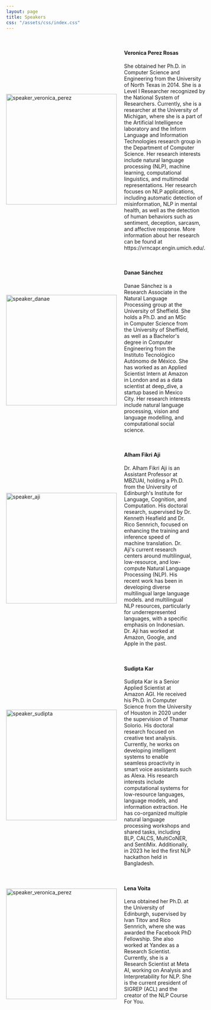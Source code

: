 ```yaml
---
layout: page
title: Speakers
css: "/assets/css/index.css"
---
```


<!-- <div class="list-filters">
  <a href="/escuelaverano2024/" class="list-filter">Home</a>
  <a href="/escuelaverano2024/speakers/" class="list-filter filter-selected">Speakers</a>
  <a href="/escuelaverano2024/program/" class="list-filter">Program</a>
  <a href="/escuelaverano2024/about/" class="list-filter">About</a>
</div> --> 
<!-- Commented above because it repeats the same function as the website navigation bar -->

<!-- Should eventually separate in tutorials/panelists/etc -->
<!-- ## Speakers  -->

<br>
<!-- ![Alt Text]()  -->

  <div style="display: flex; align-items: center;">
  <div style="flex: 1;">
    <img src="{{'/assets/images/speakers/speaker_veronica_perez.jpeg'| relative_url }}" alt="speaker_veronica_perez" width="300" />
  </div>
  <div style="flex: 2; padding-left: 20px; font-size: 14px;">
    <h4>Veronica Perez Rosas</h4>
    <p>She obtained her Ph.D. in Computer Science and Engineering from the University of North Texas in 2014. She is a Level I Researcher recognized by the National System of Researchers. Currently, she is a researcher at the University of Michigan, where she is a part of the Artificial Intelligence laboratory and the Inform Language and Information Technologies research group in the Department of Computer Science. Her research interests include natural language processing (NLP), machine learning, computational linguistics, and multimodal representations. Her research focuses on NLP applications, including automatic detection of misinformation, NLP in mental health, as well as the detection of human behaviors such as sentiment, deception, sarcasm, and affective response. More information about her research can be found at https://vrncapr.engin.umich.edu/.</p>
  </div>
</div>
<br>

  <div style="display: flex; align-items: center;">
  <div style="flex: 1;">
    <img src="{{'/assets/images/speakers/speaker_danae.jpeg'| relative_url }}" alt="speaker_danae" width="300" />
  </div>
  <div style="flex: 2; padding-left: 20px; font-size: 14px;">
    <h4>Danae Sánchez</h4>
    <p>Danae Sánchez is a Research Associate in the Natural Language Processing group at the University of Sheffield. She holds a Ph.D. and an MSc in Computer Science from the University of Sheffield, as well as a Bachelor's degree in Computer Engineering from the Instituto Tecnológico Autónomo de México. She has worked as an Applied Scientist Intern at Amazon in London and as a data scientist at deep_dive, a startup based in Mexico City. Her research interests include natural language processing, vision and language modelling, and computational social science.</p>
  </div>
</div>

<br>

  <div style="display: flex; align-items: center;">
  <div style="flex: 1;">
    <img src="{{'/assets/images/speakers/speaker_aji.jpeg'| relative_url }}" alt="speaker_aji" width="300" />
  </div>
  <div style="flex: 2; padding-left: 20px; font-size: 14px;">
    <h4>Alham Fikri Aji</h4>
    <p>
    Dr. Alham Fikri Aji is an Assistant Professor at MBZUAI, holding a Ph.D. from the University of Edinburgh's Institute for Language, Cognition, and Computation. His doctoral research, supervised by Dr. Kenneth Heafield and Dr. Rico Sennrich, focused on enhancing the training and inference speed of machine translation. Dr. Aji's current research centers around multilingual, low-resource, and low-compute Natural Language Processing (NLP). His recent work has been in developing diverse multilingual large language models. and multilingual NLP resources, particularly for underrepresented languages, with a specific emphasis on Indonesian. Dr. Aji has worked at Amazon, Google, and Apple in the past. 
    </p>
  </div>
</div>

<br>

  <div style="display: flex; align-items: center;">
  <div style="flex: 1;">
    <img src="{{'/assets/images/speakers/speaker_sudipta.jpeg'| relative_url }}" alt="speaker_sudipta" width="300" />
  </div>
  <div style="flex: 2; padding-left: 20px; font-size: 14px;">
    <h4>Sudipta Kar</h4>
    <p>
  Sudipta Kar is a Senior Applied Scientist at Amazon AGI. He received his Ph.D. in Computer Science from the University of Houston in 2020 under the supervision of Thamar Solorio. His doctoral research focused on creative text analysis. Currently, he works on developing intelligent systems to enable seamless proactivity in smart voice assistants such as Alexa. His research interests include computational systems for low-resource languages, language models, and information extraction.
  He has co-organized multiple natural language processing workshops and shared tasks, including BLP, CALCS, MultiCoNER, and SentiMix. Additionally, in 2023 he led the first NLP hackathon held in Bangladesh. 
    </p>
  </div>
</div>

<br>
  <div style="display: flex; align-items: center;">
  <div style="flex: 1;">
    <img src="{{'/assets/images/speakers/speaker_lena.jpeg'| relative_url }}" alt="speaker_veronica_perez" width="300" />
  </div>
  <div style="flex: 2; padding-left: 20px; font-size: 14px;">
    <h4>Lena Voita</h4>
    <p>Lena obtained her Ph.D. at the University of Edinburgh, supervised by Ivan Titov and Rico Sennrich, where she was awarded the Facebook PhD Fellowship. She also worked at Yandex as a Research Scientist. Currently, she is a Research Scientist at Meta AI, working on Analysis and Interpretability for NLP.  She is the current president of SIGREP (ACL) and the creator of the NLP Course For You.</p>
  </div>
</div>

<!-- <br>
 <div style="display: flex; align-items: center;">
  <div style="flex: 1;">
    <img src="{{'/assets/images/speakers/speaker_jocelyn.jpeg'| relative_url }}" alt="speaker_veronica_perez" width="300" />
  </div>
  <div style="flex: 2; padding-left: 20px; font-size: 14px;">
    <h4>Jocelyn Dunstan</h4>
    <p>Jocelyn Dunstan holds a Ph.D. in Applied Mathematics and Theoretical Physics from the University of Cambridge in the UK, supervised by Ray Goldstein. She began her career in mathematical modeling for healthcare during her postdoctoral fellowship at Johns Hopkins Bloomberg Public Health School, working on the Global Obesity Prevention Center. She specializes in leveraging machine learning and natural language processing to address key challenges. Her research primarily revolves around clinical text mining and patient prioritization. In addition to her academic role at the Catholic University of Chile, where she holds a joint appointment between the Department of Computer Science and the Institute for Mathematical Computing, she is actively engaged as a researcher at prominent institutions such as the Center for Mathematical Modeling (CMM), the Millenium Institute for Foundational Research on Data (IMFD), and the Institute for Intelligent Healthcare Engineering (iHealth). Further information about her group's work can be found on their webpage at pln.cmm.uchile.cl. 
</p>
  </div>
</div>
<br> -->






<!-- ---
## Keynote speakers
- ### TBA

---
## Tutorials 
  - ### TBA 

---
## Panelists
  - ### TBA -->
